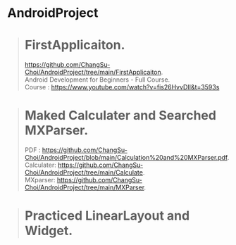 # AndroidProject

> # FirstApplicaiton.  
> https://github.com/ChangSu-Choi/AndroidProject/tree/main/FirstApplicaiton.  
> Android Development for Beginners - Full Course.  
> Course : https://www.youtube.com/watch?v=fis26HvvDII&t=3593s
  
  
> # Maked Calculater and Searched MXParser. 
> PDF : https://github.com/ChangSu-Choi/AndroidProject/blob/main/Calculation%20and%20MXParser.pdf.  
> Calculater: https://github.com/ChangSu-Choi/AndroidProject/tree/main/Calculate.  
> MXparser: https://github.com/ChangSu-Choi/AndroidProject/tree/main/MXParser.  
  
   
> # Practiced LinearLayout and Widget.  
> 
